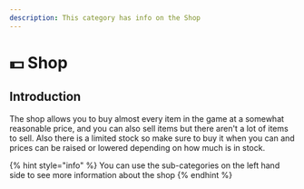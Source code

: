 ```yaml
---
description: This category has info on the Shop
---
```


# 💵 Shop

## Introduction

The shop allows you to buy almost every item in the game at a somewhat reasonable price, and you can also sell items but there aren't a lot of items to sell. Also there is a limited stock so make sure to buy it when you can and prices can be raised or lowered depending on how much is in stock.

{% hint style="info" %}
You can use the sub-categories on the left hand side to see more information about the shop
{% endhint %}

